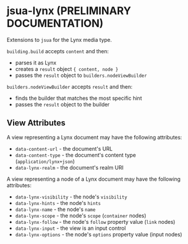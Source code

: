 # jsua-lynx (PRELIMINARY DOCUMENTATION)
Extensions to `jsua` for the Lynx media type.

`building.build` accepts `content` and then:
  * parses it as Lynx
  * creates a `result` object `{ content, node }`
  * passes the `result` object to `builders.nodeViewBuilder`

`builders.nodeViewBuilder` accepts `result` and then:
  * finds the builder that matches the most specific hint
  * passes the `result` object to the builder

## View Attributes

A view representing a Lynx document may have the following attributes:

* `data-content-url` - the document's URL
* `data-content-type` - the document's content type (`application/lynx+json`)
* `data-lynx-realm` - the document's realm URI

A view representing a node of a Lynx document may have the following attributes:

* `data-lynx-visibility` - the node's `visibility`
* `data-lynx-hints` - the node's `hints`
* `data-lynx-name` - the node's `name`
* `data-lynx-scope` - the node's `scope` (`container` nodes)
* `data-lynx-follow` - the node's `follow` property value (`link` nodes)
* `data-lynx-input` - the view is an input control
* `data-lynx-options` - the node's `options` property value (input nodes)
